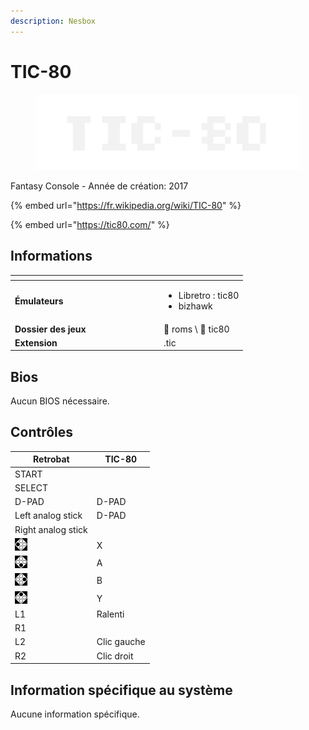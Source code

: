 ```yaml
---
description: Nesbox
---
```


# TIC-80

<div align="left">

<figure><picture><source srcset="https://raw.githubusercontent.com/fabricecaruso/es-theme-carbon/91d85c7849cc550b0cac4e75cb8e0923d3b61b5e/art/logos/tic80-w.svg" media="(prefers-color-scheme: dark)"><img src="https://raw.githubusercontent.com/fabricecaruso/es-theme-carbon/52ff37c9e265587d006945a2ba695b5a962b3a3d/art/logos/tic80.svg" alt=""></picture><figcaption></figcaption></figure>

</div>

Fantasy Console - Année de création: 2017

{% embed url="https://fr.wikipedia.org/wiki/TIC-80" %}

{% embed url="https://tic80.com/" %}

## Informations

<table data-header-hidden><thead><tr><th width="224"></th><th></th></tr></thead><tbody><tr><td><strong>Émulateurs</strong></td><td><ul><li>Libretro : tic80</li><li>bizhawk</li></ul></td></tr><tr><td><strong>Dossier des jeux</strong></td><td><span data-gb-custom-inline data-tag="emoji" data-code="1f4c2">📂</span> roms \ <span data-gb-custom-inline data-tag="emoji" data-code="1f4c2">📂</span> tic80</td></tr><tr><td><strong>Extension</strong></td><td>.tic</td></tr></tbody></table>

## Bios

Aucun BIOS nécessaire.

## Contrôles

| Retrobat                                       | TIC-80      |
| ---------------------------------------------- | ----------- |
| START                                          |             |
| SELECT                                         |             |
| D-PAD                                          | D-PAD       |
| Left analog stick                              | D-PAD       |
| Right analog stick                             |             |
| ![](<../../../.gitbook/assets/image (32).png>) | X           |
| ![](<../../../.gitbook/assets/image (19).png>) | A           |
| ![](<../../../.gitbook/assets/image (6).png>)  | B           |
| ![](<../../../.gitbook/assets/image (34).png>) | Y           |
| L1                                             | Ralenti     |
| R1                                             |             |
| L2                                             | Clic gauche |
| R2                                             | Clic droit  |

## Information spécifique au système

Aucune information spécifique.
